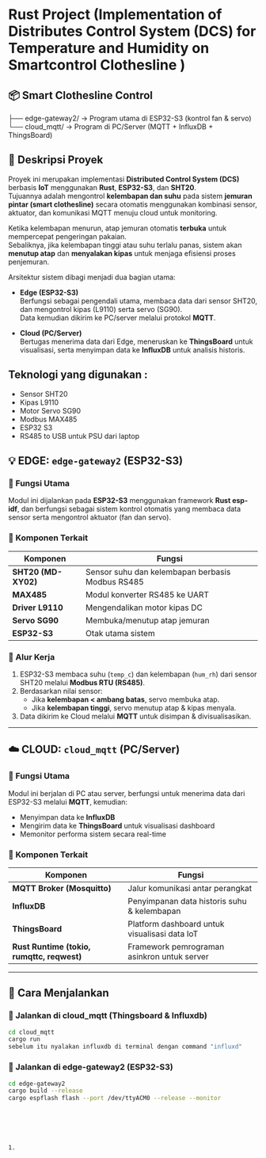 # Rust Project (Implementation of Distributes Control System (DCS) for Temperature and Humidity on Smartcontrol Clothesline )

## 📦 Smart Clothesline Control
├── edge-gateway2/     → Program utama di ESP32-S3 (kontrol fan & servo)
└── cloud_mqtt/        → Program di PC/Server (MQTT + InfluxDB + ThingsBoard)


## 📘 Deskripsi Proyek  
Proyek ini merupakan implementasi **Distributed Control System (DCS)** berbasis **IoT** menggunakan **Rust**, **ESP32-S3**, dan **SHT20**.  
Tujuannya adalah mengontrol **kelembapan dan suhu** pada sistem **jemuran pintar (smart clothesline)** secara otomatis menggunakan kombinasi sensor, aktuator, dan komunikasi MQTT menuju cloud untuk monitoring.

Ketika kelembapan menurun, atap jemuran otomatis **terbuka** untuk mempercepat pengeringan pakaian.  
Sebaliknya, jika kelembapan tinggi atau suhu terlalu panas, sistem akan **menutup atap** dan **menyalakan kipas** untuk menjaga efisiensi proses penjemuran.  

Arsitektur sistem dibagi menjadi dua bagian utama:  

- **Edge (ESP32-S3)**  
  Berfungsi sebagai pengendali utama, membaca data dari sensor SHT20, dan mengontrol kipas (L9110) serta servo (SG90).  
  Data kemudian dikirim ke PC/server melalui protokol **MQTT**.  

- **Cloud (PC/Server)**  
  Bertugas menerima data dari Edge, meneruskan ke **ThingsBoard** untuk visualisasi, serta menyimpan data ke **InfluxDB** untuk analisis historis.  

## Teknologi yang digunakan :
- Sensor SHT20
- Kipas L9110
- Motor Servo SG90
- Modbus MAX485
- ESP32 S3
- RS485 to USB untuk PSU dari laptop


## 💡 EDGE: `edge-gateway2` (ESP32-S3)

### 🎯 Fungsi Utama  
Modul ini dijalankan pada **ESP32-S3** menggunakan framework **Rust esp-idf**, dan berfungsi sebagai sistem kontrol otomatis yang membaca data sensor serta mengontrol aktuator (fan dan servo).

### 🔧 Komponen Terkait  

| Komponen | Fungsi |
|-----------|--------|
| **SHT20 (MD-XY02)** | Sensor suhu dan kelembapan berbasis Modbus RS485 |
| **MAX485** | Modul konverter RS485 ke UART |
| **Driver L9110** | Mengendalikan motor kipas DC |
| **Servo SG90** | Membuka/menutup atap jemuran |
| **ESP32-S3** | Otak utama sistem |

### 🔁 Alur Kerja  
1. ESP32-S3 membaca suhu (`temp_c`) dan kelembapan (`hum_rh`) dari sensor SHT20 melalui **Modbus RTU (RS485)**.  
2. Berdasarkan nilai sensor:  
   - Jika **kelembapan < ambang batas**, servo membuka atap.  
   - Jika **kelembapan tinggi**, servo menutup atap & kipas menyala.  
3. Data dikirim ke Cloud melalui **MQTT** untuk disimpan & divisualisasikan.

---

## ☁️ CLOUD: `cloud_mqtt` (PC/Server)

### 🎯 Fungsi Utama  
Modul ini berjalan di PC atau server, berfungsi untuk menerima data dari ESP32-S3 melalui **MQTT**, kemudian:
- Menyimpan data ke **InfluxDB**
- Mengirim data ke **ThingsBoard** untuk visualisasi dashboard
- Memonitor performa sistem secara real-time

### 🔧 Komponen Terkait  

| Komponen | Fungsi |
|-----------|--------|
| **MQTT Broker (Mosquitto)** | Jalur komunikasi antar perangkat |
| **InfluxDB** | Penyimpanan data historis suhu & kelembapan |
| **ThingsBoard** | Platform dashboard untuk visualisasi data IoT |
| **Rust Runtime (tokio, rumqttc, reqwest)** | Framework pemrograman asinkron untuk server |

---

## 🚀 Cara Menjalankan  

### 🔹 Jalankan di cloud_mqtt (Thingsboard & Influxdb)  
```bash
cd cloud_mqtt
cargo run
sebelum itu nyalakan influxdb di terminal dengan command "influxd"

```
### 🔹 Jalankan di edge-gateway2 (ESP32-S3)  
```bash
cd edge-gateway2
cargo build --release
cargo espflash flash --port /dev/ttyACM0 --release --monitor



  


1. 

